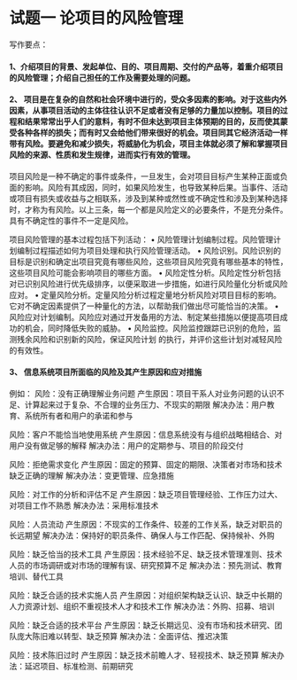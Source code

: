 
# 试题一 论项目的风险管理
写作要点：
#### 1、介绍项目的背景、发起单位、目的、项目周期、交付的产品等，着重介绍项目的风险管理；介绍自己担任的工作及需要处理的问题。

#### 2、 项目是在复杂的自然和社会环境中进行的，受众多因素的影响。对于这些内外因素，从事项目活动的主体往往认识不足或者没有足够的力量加以控制。项目的过程和结果常常出乎人们的意料，有时不但未达到项目主体预期的目的，反而使其蒙受各种各样的损失；而有时又会给他们带来很好的机会。项目同其它经济活动一样带有风险。要避免和减少损失，将威胁化为机会，项目主体就必须了解和掌握项目风险的来源、性质和发生规律，进而实行有效的管理。
项目风险是一种不确定的事件或条件，一旦发生，会对项目目标产生某种正面或负面的影响。风险有其成因，同时，如果风险发生，也导致某种后果。当事件、活动或项目有损失或收益与之相联系，涉及到某种或然性或不确定性和涉及到某种选择时，才称为有风险。以上三条，每一个都是风险定义的必要条件，不是充分条件。具有不确定性的事件不一定是风险。

项目风险管理的基本过程包括下列活动：
 • 风险管理计划编制过程。风险管理计划编制过程描述如何为项目处理和执行风险管理活动。
 • 风险识别。风险识别的目标是识别和确定出项目究竟有哪些风险，这些项目风险究竟有哪些基本的特性，这些项目风险可能会影响项目的哪些方面。
 • 风险定性分析。风险定性分析包括对已识别风险进行优先级排序，以便采取进一步措施，如进行风险量化分析或风险应对。
 • 定量风险分析。定量风险分析过程定量地分析风险对项目目标的影响。它对不确定因素提供了一种量化的方法，以帮助我们做出尽可能恰当的决策。
 • 风险应对计划编制。风险应对通过开发备用的方法、制定某些措施以便提高项目成功的机会，同时降低失败的威胁。
 • 风险监控。风险监控跟踪已识别的危险，监测残余风险和识别新的风险，保证风险计划 的执行，并评价这些计划对减轻风险的有效性。

#### 3、 信息系统项目所面临的风险及其产生原因和应对措施

例如：
风险：没有正确理解业务问题
产生原因：项目干系人对业务问题的认识不足、计算起来过于复杂、不合理的业务压力、不现实的期限
解决办法：用户教育、系统所有者和用户的承诺和参与

风险：客户不能恰当地使用系统
产生原因：信息系统没有与组织战略相结合、对用户没有做足够的解释
解决办法：用户的定期参与、项目的阶段交付

风险：拒绝需求变化
产生原因：固定的预算、固定的期限、决策者对市场和技术缺乏正确的理解
解决办法：变更管理、应急措施

风险：对工作的分析和评估不足
产生原因：缺乏项目管理经验、工作压力过大、对项目工作不熟悉
解决办法：采用标准技术

风险：人员流动
产生原因：不现实的工作条件、较差的工作关系，缺乏对职员的长远期望
解决办法：保持好的职员条件、确保人与工作匹配、保持候补、外购

风险：缺乏恰当的技术工具
产生原因：技术经验不足、缺乏技术管理准则、技术人员的市场调研或对市场的理解有误、研究预算不足
解决办法：预先测试、教育培训、替代工具

风险：缺乏合适的技术实施人员
产生原因：对组织架构缺乏认识、缺乏中长期的人力资源计划、组织不重视技术人才和技术工作
解决办法：外购、招募、培训

风险：缺乏合适的技术平台
产生原因：缺乏长期远见、没有市场和技术研究、团队庞大陈旧难以转型、缺乏预算
解决办法：全面评估、推迟决策

风险：技术陈旧过时
产生原因：缺乏技术前瞻人才、轻视技术、缺乏预算
解决办法：延迟项目、标准检测、前期研究